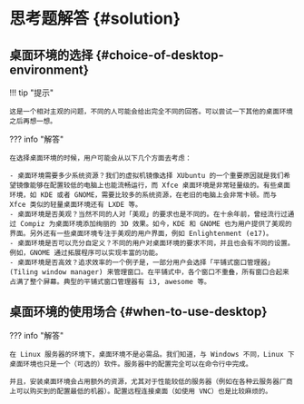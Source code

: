 # 思考题解答 {#solution}

## 桌面环境的选择 {#choice-of-desktop-environment}

!!! tip "提示"

    这是一个相对主观的问题，不同的人可能会给出完全不同的回答。可以尝试一下其他的桌面环境之后再想一想。

??? info "解答"

    在选择桌面环境的时候，用户可能会从以下几个方面去考虑：

    - 桌面环境需要多少系统资源？我们的虚拟机镜像选择 XUbuntu 的一个重要原因就是我们希望镜像能够在配置较低的电脑上也能流畅运行，而 Xfce 桌面环境是非常轻量级的。有些桌面环境，如 KDE 或者 GNOME，需要比较多的系统资源，在老旧的电脑上会非常卡顿。而与 Xfce 类似的轻量桌面环境还有 LXDE 等。
    - 桌面环境是否美观？当然不同的人对「美观」的要求也是不同的。在十余年前，曾经流行过通过 Compiz 为桌面环境添加绚丽的 3D 效果。如今，KDE 和 GNOME 也为用户提供了美观的界面。另外还有一些桌面环境专注于美观的用户界面，例如 Enlightenment (e17)。
    - 桌面环境是否可以充分自定义？不同的用户对桌面环境的要求不同，并且也会有不同的设置。例如，GNOME 通过拓展程序可以实现丰富的功能。
    - 桌面环境是否高效？追求效率的一个例子是，一部分用户会选择「平铺式窗口管理器」(Tiling window manager) 来管理窗口。在平铺式中，各个窗口不重叠，所有窗口合起来占满了整个屏幕。典型的平铺式窗口管理器有 i3, awesome 等。

## 桌面环境的使用场合 {#when-to-use-desktop}

??? info "解答"

    在 Linux 服务器的环境下，桌面环境不是必需品。我们知道，与 Windows 不同，Linux 下桌面环境也只是一个（可选的）软件。服务器中的配置完全可以在命令行中完成。

    并且，安装桌面环境会占用额外的资源，尤其对于性能较低的服务器（例如在各种云服务器厂商上可以购买到的配置最低的机器）。配置远程连接桌面（如使用 VNC）也是比较麻烦的。
